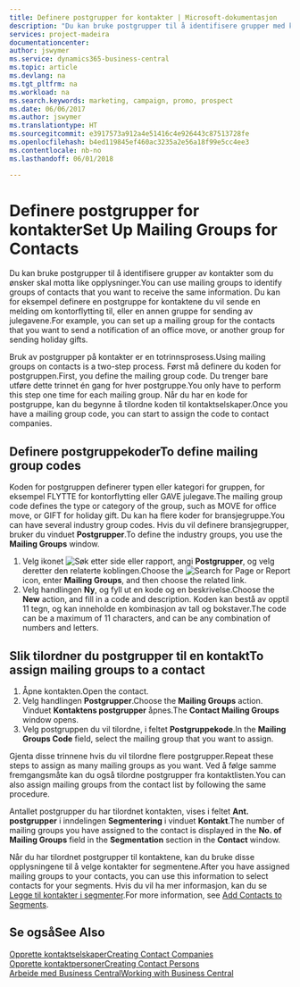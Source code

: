 ```yaml
---
title: Definere postgrupper for kontakter | Microsoft-dokumentasjon
description: "Du kan bruke postgrupper til å identifisere grupper med kontakter du vil skal motta samme informasjon, for eksempel for en markedsføringskampanje."
services: project-madeira
documentationcenter: 
author: jswymer
ms.service: dynamics365-business-central
ms.topic: article
ms.devlang: na
ms.tgt_pltfrm: na
ms.workload: na
ms.search.keywords: marketing, campaign, promo, prospect
ms.date: 06/06/2017
ms.author: jswymer
ms.translationtype: HT
ms.sourcegitcommit: e3917573a912a4e51416c4e926443c87513728fe
ms.openlocfilehash: b4ed119845ef460ac3235a2e56a18f99e5cc4ee3
ms.contentlocale: nb-no
ms.lasthandoff: 06/01/2018

---
```

# <a name="set-up-mailing-groups-for-contacts"></a><span data-ttu-id="8143d-103">Definere postgrupper for kontakter</span><span class="sxs-lookup"><span data-stu-id="8143d-103">Set Up Mailing Groups for Contacts</span></span>
<span data-ttu-id="8143d-104">Du kan bruke postgrupper til å identifisere grupper av kontakter som du ønsker skal motta like opplysninger.</span><span class="sxs-lookup"><span data-stu-id="8143d-104">You can use mailing groups to identify groups of contacts that you want to receive the same information.</span></span> <span data-ttu-id="8143d-105">Du kan for eksempel definere en postgruppe for kontaktene du vil sende en melding om kontorflytting til, eller en annen gruppe for sending av julegavene.</span><span class="sxs-lookup"><span data-stu-id="8143d-105">For example, you can set up a mailing group for the contacts that you want to send a notification of an office move, or another group for sending holiday gifts.</span></span>

<span data-ttu-id="8143d-106">Bruk av postgrupper på kontakter er en totrinnsprosess.</span><span class="sxs-lookup"><span data-stu-id="8143d-106">Using mailing groups on contacts is a two-step process.</span></span> <span data-ttu-id="8143d-107">Først må definere du koden for postgruppen.</span><span class="sxs-lookup"><span data-stu-id="8143d-107">First, you define the mailing group code.</span></span> <span data-ttu-id="8143d-108">Du trenger bare utføre dette trinnet én gang for hver postgruppe.</span><span class="sxs-lookup"><span data-stu-id="8143d-108">You only have to perform this step one time for each mailing group.</span></span> <span data-ttu-id="8143d-109">Når du har en kode for postgruppe, kan du begynne å tilordne koden til kontaktselskaper.</span><span class="sxs-lookup"><span data-stu-id="8143d-109">Once you have a mailing group code, you can start to assign the code to contact companies.</span></span>

## <a name="to-define-mailing-group-codes"></a><span data-ttu-id="8143d-110">Definere postgruppekoder</span><span class="sxs-lookup"><span data-stu-id="8143d-110">To define mailing group codes</span></span>
<span data-ttu-id="8143d-111">Koden for postgruppen definerer typen eller kategori for gruppen, for eksempel FLYTTE for kontorflytting eller GAVE julegave.</span><span class="sxs-lookup"><span data-stu-id="8143d-111">The mailing group code defines the type or category of the group, such as MOVE for office move, or GIFT for holiday gift.</span></span> <span data-ttu-id="8143d-112">Du kan ha flere koder for bransjegruppe.</span><span class="sxs-lookup"><span data-stu-id="8143d-112">You can have several industry group codes.</span></span> <span data-ttu-id="8143d-113">Hvis du vil definere bransjegrupper, bruker du vinduet **Postgrupper**.</span><span class="sxs-lookup"><span data-stu-id="8143d-113">To define the industry groups, you use the **Mailing Groups** window.</span></span>

1. <span data-ttu-id="8143d-114">Velg ikonet ![Søk etter side eller rapport](media/ui-search/search_small.png "Søk etter side eller rapport"), angi **Postgrupper**, og velg deretter den relaterte koblingen.</span><span class="sxs-lookup"><span data-stu-id="8143d-114">Choose the ![Search for Page or Report](media/ui-search/search_small.png "Search for Page or Report icon") icon, enter **Mailing Groups**, and then choose the related link.</span></span>
2. <span data-ttu-id="8143d-115">Velg handlingen **Ny**, og fyll ut en kode og en beskrivelse.</span><span class="sxs-lookup"><span data-stu-id="8143d-115">Choose the **New** action, and fill in a code and description.</span></span> <span data-ttu-id="8143d-116">Koden kan bestå av opptil 11 tegn, og kan inneholde en kombinasjon av tall og bokstaver.</span><span class="sxs-lookup"><span data-stu-id="8143d-116">The code can be a maximum of 11 characters, and can be any combination of numbers and letters.</span></span>

## <a name="AssignMailGroupContact"></a> <span data-ttu-id="8143d-117">Slik tilordner du postgrupper til en kontakt</span><span class="sxs-lookup"><span data-stu-id="8143d-117">To assign mailing groups to a contact</span></span>
1. <span data-ttu-id="8143d-118">Åpne kontakten.</span><span class="sxs-lookup"><span data-stu-id="8143d-118">Open the contact.</span></span>
2. <span data-ttu-id="8143d-119">Velg handlingen **Postgrupper**.</span><span class="sxs-lookup"><span data-stu-id="8143d-119">Choose the **Mailing Groups** action.</span></span> <span data-ttu-id="8143d-120">Vinduet **Kontaktens postgrupper** åpnes.</span><span class="sxs-lookup"><span data-stu-id="8143d-120">The **Contact Mailing Groups** window opens.</span></span>
3. <span data-ttu-id="8143d-121">Velg postgruppen du vil tilordne, i feltet **Postgruppekode**.</span><span class="sxs-lookup"><span data-stu-id="8143d-121">In the **Mailing Groups Code** field, select the mailing group that you want to assign.</span></span>

<span data-ttu-id="8143d-122">Gjenta disse trinnene hvis du vil tilordne flere postgrupper.</span><span class="sxs-lookup"><span data-stu-id="8143d-122">Repeat these steps to assign as many mailing groups as you want.</span></span> <span data-ttu-id="8143d-123">Ved å følge samme fremgangsmåte kan du også tilordne postgrupper fra kontaktlisten.</span><span class="sxs-lookup"><span data-stu-id="8143d-123">You can also assign mailing groups from the contact list by following the same procedure.</span></span>

<span data-ttu-id="8143d-124">Antallet postgrupper du har tilordnet kontakten, vises i feltet **Ant. postgrupper** i inndelingen **Segmentering** i vinduet **Kontakt**.</span><span class="sxs-lookup"><span data-stu-id="8143d-124">The number of mailing groups you have assigned to the contact is displayed in the **No. of Mailing Groups** field in the **Segmentation** section in the **Contact** window.</span></span>

<span data-ttu-id="8143d-125">Når du har tilordnet postgrupper til kontaktene, kan du bruke disse opplysningene til å velge kontakter for segmentene.</span><span class="sxs-lookup"><span data-stu-id="8143d-125">After you have assigned mailing groups to your contacts, you can use this information to select contacts for your segments.</span></span> <span data-ttu-id="8143d-126">Hvis du vil ha mer informasjon, kan du se [Legge til kontakter i segmenter](marketing-add-contact-segment.md).</span><span class="sxs-lookup"><span data-stu-id="8143d-126">For more information, see [Add Contacts to Segments](marketing-add-contact-segment.md).</span></span>

## <a name="see-also"></a><span data-ttu-id="8143d-127">Se også</span><span class="sxs-lookup"><span data-stu-id="8143d-127">See Also</span></span>
[<span data-ttu-id="8143d-128">Opprette kontaktselskaper</span><span class="sxs-lookup"><span data-stu-id="8143d-128">Creating Contact Companies</span></span>](marketing-create-contact-companies.md)  
[<span data-ttu-id="8143d-129">Opprette kontaktpersoner</span><span class="sxs-lookup"><span data-stu-id="8143d-129">Creating Contact Persons</span></span>](marketing-create-contact-persons.md)  
[<span data-ttu-id="8143d-130">Arbeide med Business Central</span><span class="sxs-lookup"><span data-stu-id="8143d-130">Working with Business Central</span></span>](ui-work-product.md)

